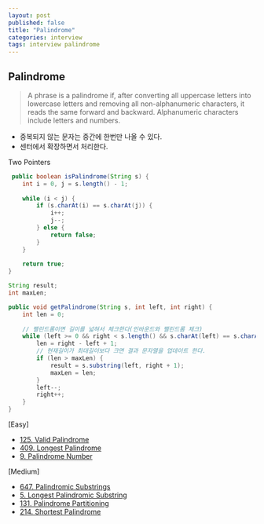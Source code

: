 ```yaml
---
layout: post
published: false
title: "Palindrome"
categories: interview
tags: interview palindrome
---
```


## Palindrome

> A phrase is a palindrome if, after converting all uppercase letters into lowercase letters and removing all non-alphanumeric characters, it reads the same forward and backward. Alphanumeric characters include letters and numbers.

- 중복되지 않는 문자는 중간에 한번만 나올 수 있다.
- 센터에서 확장하면서 처리한다.

Two Pointers
```java
 public boolean isPalindrome(String s) {
    int i = 0, j = s.length() - 1;
    
    while (i < j) {
        if (s.charAt(i) == s.charAt(j)) {
            i++; 
            j--;
        } else {
            return false;
        }
    }
    
    return true;
}
```

```java
String result;
int maxLen;

public void getPalindrome(String s, int left, int right) {
    int len = 0;
    
    // 팰린드롬이면 길이를 넓혀서 체크한다(인바운드와 팰린드롬 체크)
    while (left >= 0 && right < s.length() && s.charAt(left) == s.charAt(right)) {
        len = right - left + 1;
        // 현재길이가 최대길이보다 크면 결과 문자열을 업데이트 한다.
        if (len > maxLen) {
            result = s.substring(left, right + 1);
            maxLen = len;
        }
        left--;
        right++;
    }
}
```

[Easy]
- [125. Valid Palindrome](/interview/2023/02/20/valid-palindrome/)
- [409. Longest Palindrome](/interview/2023/04/09/longest-palindrome/)
- [9. Palindrome Number](/interview/2023/05/21/palindrome-number/)

[Medium]
- [647. Palindromic Substrings](/interview/2023/05/21/palindromic-substrings/)
- [5. Longest Palindromic Substring](/interview/2023/05/21/longest-palindromic-substring)
- [131. Palindrome Partitioning](/interview/2023/05/21/palindrome-partitioning/)
- [214. Shortest Palindrome](/interview/2023/05/21/shortest-palindrome/)